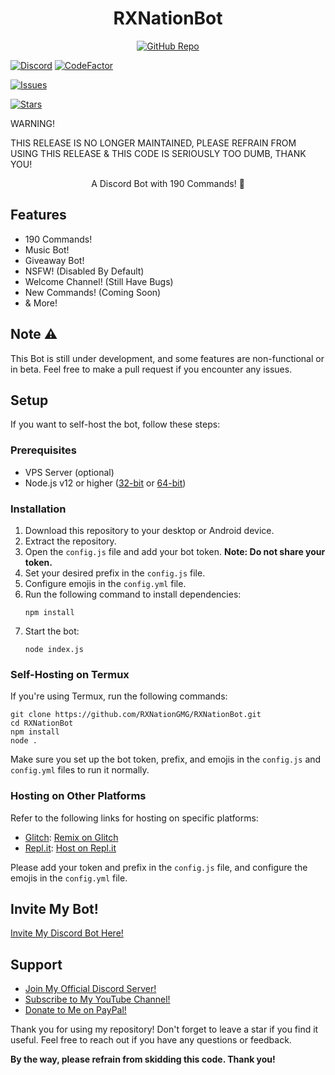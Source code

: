 <h1 align="center">RXNationBot</h1>
<p align="center">
  <a href="https://github.com/RXNationGMG/RXNationBot"><img src="https://github-readme-stats.vercel.app/api/pin/?username=RXNationGMG&repo=RXNationBot&theme=dark)](https://github.com/RXNationGMG/RXNationBot" alt="GitHub Repo"></a>
  
  <a href="https://discord.gg/g37DAPMnPQ"><img src="https://img.shields.io/discord/889339328470323212" alt="Discord"></a>
  <a href="#"><img src="https://www.codefactor.io/repository/github/RXNationGMG/RXNationBot/badge" alt="CodeFactor"></a>
  
  <a href="https://github.com/RXNationGMG/RXNationBot/issues"><img src="https://img.shields.io/github/issues/RXNationGMG/RXNationBot?style=flat" alt="Issues"></a>
  
  <a href="https://github.com/RXNationGMG/RXNationBot/stargazers"><img src="https://img.shields.io/github/stars/RXNationGMG/RXNationBot?style=flat" alt="Stars"></a>
</p>


WARNING!

THIS RELEASE IS NO LONGER MAINTAINED, PLEASE REFRAIN FROM USING THIS RELEASE & THIS CODE IS SERIOUSLY TOO DUMB, THANK YOU!



<p align="center">
  A Discord Bot with 190 Commands! 🎉
</p>

## Features
- 190 Commands!
- Music Bot!
- Giveaway Bot!
- NSFW! (Disabled By Default)
- Welcome Channel! (Still Have Bugs)
- New Commands! (Coming Soon)
- & More!

## Note ⚠️
This Bot is still under development, and some features are non-functional or in beta. 
Feel free to make a pull request if you encounter any issues.

## Setup
If you want to self-host the bot, follow these steps:

### Prerequisites
- VPS Server (optional)
- Node.js v12 or higher ([32-bit](https://nodejs.org/dist/v12.13.0/node-v12.13.0-x86.msi) or [64-bit](https://nodejs.org/dist/v12.13.0/node-v12.13.0-x64.msi))

### Installation
1. Download this repository to your desktop or Android device.
2. Extract the repository.
3. Open the `config.js` file and add your bot token.
   **Note: Do not share your token.**
4. Set your desired prefix in the `config.js` file.
5. Configure emojis in the `config.yml` file.
6. Run the following command to install dependencies:
   ```
   npm install
   ```
7. Start the bot:
   ```
   node index.js
   ```

### Self-Hosting on Termux
If you're using Termux, run the following commands:
```
git clone https://github.com/RXNationGMG/RXNationBot.git
cd RXNationBot
npm install
node .
```
Make sure you set up the bot token, prefix, and emojis in the `config.js` and `config.yml` files to run it normally.

### Hosting on Other Platforms
Refer to the following links for hosting on specific platforms:
- [Glitch](https://glitch.com): [Remix on Glitch](https://glitch.com/edit/#!/import/github/RXNationGMG/RXNationBot)
- [Repl.it](https://repl.it): [Host on Repl.it](https://replit.com/github/RXNationGMG/RXNationBot)

Please add your token and prefix in the `config.js` file, and configure the emojis in the `config.yml` file.

## Invite My Bot!
[Invite My Discord Bot Here!](https://discord.com/oauth2/authorize?client_id=818490120570929182&permissions=8&scope=bot)

## Support
- [Join My Official Discord Server!](https://discord.gg/g37DAPMnPQ)
- [Subscribe to My YouTube Channel!](https://youtube.com/c/RXNationGaming)
- [Donate to Me on PayPal!](https://rxnationgaming.cf/donate)

Thank you for using my repository! Don't forget to leave a star if you find it useful. Feel free to reach out if you have any questions or feedback.

**By the way, please refrain from skidding this code. Thank you!**

